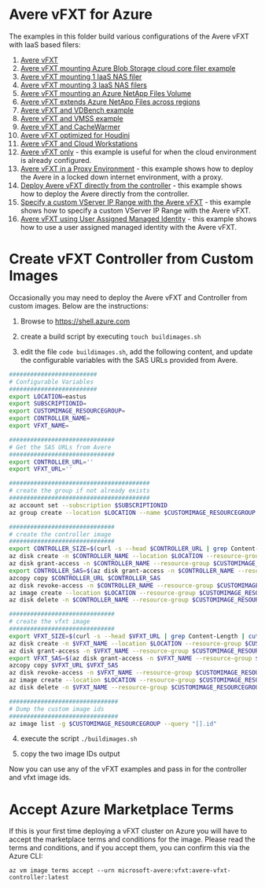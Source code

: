 # Avere vFXT for Azure

The examples in this folder build various configurations of the Avere vFXT with IaaS based filers:

1. [Avere vFXT](no-filers/)
2. [Avere vFXT mounting Azure Blob Storage cloud core filer example](azureblobfiler/)
3. [Avere vFXT mounting 1 IaaS NAS filer](1-filer/)
4. [Avere vFXT mounting 3 IaaS NAS filers](3-filers/)
5. [Avere vFXT mounting an Azure NetApp Files Volume](netapp/)
6. [Avere vFXT extends Azure NetApp Files across regions](netapp-across-region/)
7. [Avere vFXT and VDBench example](vdbench/)
8. [Avere vFXT and VMSS example](vmss/)
9. [Avere vFXT and CacheWarmer](cachewarmer/)
10. [Avere vFXT optimized for Houdini](HoudiniOptimized/)
11. [Avere vFXT and Cloud Workstations](cloudworkstation/)
12. [Avere vFXT only](vfxt-only/) - this example is useful for when the cloud environment is already configured.
13. [Avere vFXT in a Proxy Environment](proxy/) - this example shows how to deploy the Avere in a locked down internet environment, with a proxy.
14. [Deploy Avere vFXT directly from the controller](run-local/) - this example shows how to deploy the Avere directly from the controller.
15. [Specify a custom VServer IP Range with the Avere vFXT](custom-vserver/) - this example shows how to specify a custom VServer IP Range with the Avere vFXT.
16. [Avere vFXT using User Assigned Managed Identity](user-assigned-managed-identity/) - this example shows how to use a user assigned managed identity with the Avere vFXT.

# Create vFXT Controller from Custom Images

Occasionally you may need to deploy the Avere vFXT and Controller from custom images.  Below are the instructions:

1. Browse to https://shell.azure.com

2. create a build script by executing `touch buildimages.sh`

3. edit the file `code buildimages.sh`, add the following content, and update the configurable variables with the SAS URLs provided from Avere.

```bash
#########################
# Configurable Variables
#########################
export LOCATION=eastus
export SUBSCRIPTIONID=
export CUSTOMIMAGE_RESOURCEGROUP=
export CONTROLLER_NAME=
export VFXT_NAME=

##############################
# Get the SAS URLs from Avere
##############################
export CONTROLLER_URL=''
export VFXT_URL=''

########################################
# create the group if not already exists
########################################
az account set --subscription $SUBSCRIPTIONID
az group create --location $LOCATION --name $CUSTOMIMAGE_RESOURCEGROUP

##############################
# create the controller image
##############################
export CONTROLLER_SIZE=$(curl -s --head $CONTROLLER_URL | grep Content-Length | cut -d " " -f 2)
az disk create -n $CONTROLLER_NAME --location $LOCATION --resource-group $CUSTOMIMAGE_RESOURCEGROUP --for-upload --upload-size-bytes $CONTROLLER_SIZE --sku standard_lrs
az disk grant-access -n $CONTROLLER_NAME --resource-group $CUSTOMIMAGE_RESOURCEGROUP --access-level Write --duration-in-seconds 3600
export CONTROLLER_SAS=$(az disk grant-access -n $CONTROLLER_NAME --resource-group $CUSTOMIMAGE_RESOURCEGROUP --access-level Write --duration-in-seconds 3600 --query "accessSas" -otsv)
azcopy copy $CONTROLLER_URL $CONTROLLER_SAS
az disk revoke-access -n $CONTROLLER_NAME --resource-group $CUSTOMIMAGE_RESOURCEGROUP
az image create --location $LOCATION --resource-group $CUSTOMIMAGE_RESOURCEGROUP --name $CONTROLLER_NAME --os-type Linux --source $(az disk list -g $CUSTOMIMAGE_RESOURCEGROUP --query "[?name=='$CONTROLLER_NAME'].id | [0]" -otsv)
az disk delete -n $CONTROLLER_NAME --resource-group $CUSTOMIMAGE_RESOURCEGROUP -y

##############################
# create the vfxt image
##############################
export VFXT_SIZE=$(curl -s --head $VFXT_URL | grep Content-Length | cut -d " " -f 2)
az disk create -n $VFXT_NAME --location $LOCATION --resource-group $CUSTOMIMAGE_RESOURCEGROUP --for-upload --upload-size-bytes $VFXT_SIZE --sku standard_lrs
az disk grant-access -n $VFXT_NAME --resource-group $CUSTOMIMAGE_RESOURCEGROUP --access-level Write --duration-in-seconds 3600
export VFXT_SAS=$(az disk grant-access -n $VFXT_NAME --resource-group $CUSTOMIMAGE_RESOURCEGROUP --access-level Write --duration-in-seconds 3600 --query "accessSas" -otsv)
azcopy copy $VFXT_URL $VFXT_SAS
az disk revoke-access -n $VFXT_NAME --resource-group $CUSTOMIMAGE_RESOURCEGROUP
az image create --location $LOCATION --resource-group $CUSTOMIMAGE_RESOURCEGROUP --name $VFXT_NAME --os-type Linux --source $(az disk list -g $CUSTOMIMAGE_RESOURCEGROUP --query "[?name=='$VFXT_NAME'].id | [0]" -otsv)
az disk delete -n $VFXT_NAME --resource-group $CUSTOMIMAGE_RESOURCEGROUP -y

###############################
# Dump the custom image ids
###############################
az image list -g $CUSTOMIMAGE_RESOURCEGROUP --query "[].id"
```

4. execute the script `./buildimages.sh`

5. copy the two image IDs output

Now you can use any of the vFXT examples and pass in for the controller and vfxt image ids.

# Accept Azure Marketplace Terms

If this is your first time deploying a vFXT cluster on Azure you will have to accept the marketplace terms and conditions for the image. Please read the terms and conditions, and if you accept them, you can confirm this via the Azure CLI:

```
az vm image terms accept --urn microsoft-avere:vfxt:avere-vfxt-controller:latest
```
